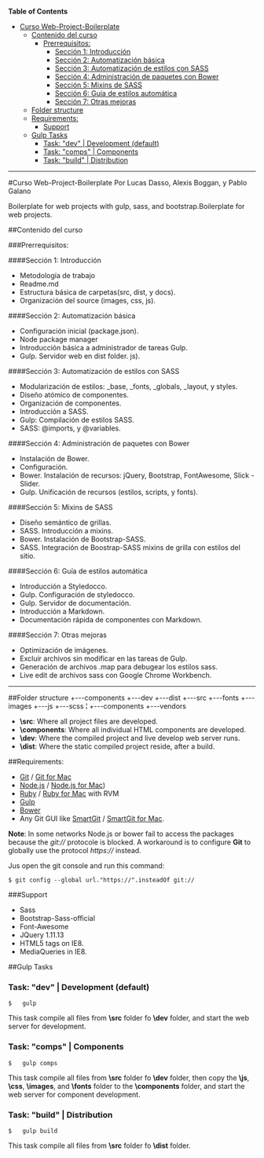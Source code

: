 **Table of Contents**

- [Curso Web-Project-Boilerplate](#)
	- [Contenido del curso](#)
		- [Prerrequisitos:](#)
			- [Sección 1: Introducción](#)
			- [Sección 2: Automatización básica](#)
			- [Sección 3: Automatización de estilos con SASS](#)
			- [Sección 4: Administración de paquetes con Bower](#)
			- [Sección 5: Mixins de SASS](#)
			- [Sección 6: Guía de estilos automática](#)
			- [Sección 7: Otras mejoras](#)
	- [Folder structure](#)
	- [Requirements:](#)
		- [Support](#)
	- [Gulp Tasks](#)
		- [Task: "dev" | Development (default)](#)
		- [Task: "comps" | Components](#)
		- [Task: "build" | Distribution](#)


---

#Curso Web-Project-Boilerplate
Por Lucas Dasso, Alexis Boggan, y Pablo Galano

Boilerplate for web projects with gulp, sass, and bootstrap.Boilerplate for web projects.




##Contenido del curso

###Prerrequisitos:

####Sección 1: Introducción
- Metodología de trabajo
- Readme.md
- Estructura básica de carpetas(src, dist, y docs).
- Organización del source (images, css, js).

####Sección 2: Automatización básica
- Configuración inicial (package.json). 
- Node  package manager
- Introducción básica a administrador de tareas Gulp.
- Gulp. Servidor web en dist folder.
js).

####Sección 3: Automatización de estilos con SASS
- Modularización de estilos: _base, _fonts, _globals, _layout, y styles.
- Diseño atómico de componentes.
-  Organización de componentes.
- Introducción a SASS.
- Gulp: Compilación de estilos SASS.
- SASS: @imports, y @variables.

####Sección 4: Administración de paquetes con Bower
- Instalación de Bower.
- Configuración.
- Bower. Instalación de recursos: jQuery, Bootstrap, FontAwesome, Slick - Slider.
- Gulp. Unificación de recursos (estilos, scripts, y fonts).

####Sección 5: Mixins de SASS
- Diseño semántico de grillas.
- SASS. Introducción a mixins.
- Bower. Instalación de Bootstrap-SASS.
- SASS. Integración de Boostrap-SASS  mixins de grilla con estilos del sitio.

####Sección 6: Guía de estilos automática
- Introducción a Styledocco.
- Gulp. Configuración de styledocco.
- Gulp. Servidor de documentación.
- Introducción a Markdown.
- Documentación rápida de componentes con Markdown.

####Sección 7: Otras mejoras
- Optimización de imágenes.
- Excluir archivos sin modificar en las tareas de Gulp.
- Generación de archivos .map para debugear los estilos sass.
- Live edit de archivos sass con Google Chrome Workbench.






---

##Folder structure
	+---components
	+---dev
	+---dist
	+---src
		+---fonts
		+---images
		+---js
		+---scss
		¦   +---components
		+---vendors

- **\src**: Where all project files are developed.
- **\components**: Where all  individual HTML components are developed.
- **\dev**: Where the compiled project and live develop web server runs.
- **\dist**: Where the static compiled project reside, after a build.
	
		
##Requirements:
- [Git] / [Git for Mac]
- [Node.js] / [Node.js for Mac])
- [Ruby] / [Ruby for Mac] with RVM
- [Gulp]
- [Bower]
- Any Git GUI like [SmartGit] / [SmartGit for Mac].

**Note**: In some networks Node.js or bower fail to access the packages because the _git://_ protocole is blocked. A workaround is to configure **Git** to globally use the protocol _https://_ instead.

Jus open the git console and run this command:

	$ git config --global url."https://".insteadOf git://

###Support
- Sass
- Bootstrap-Sass-official
- Font-Awesome
- JQuery 1.11.13
- HTML5 tags on IE8.
- MediaQueries in IE8.


##Gulp Tasks

### Task: "dev" | Development (default)

```
$	gulp
```
This task compile all files from **\src** folder fo **\dev** folder, and start the web server for development.

### Task: "comps" | Components

```
$	gulp comps
```
This task compile all files from **\src** folder fo **\dev** folder, then copy the **\js**, **\css**, **\images**, and **\fonts** folder to the **\components** folder, and start the web server for component development.

### Task: "build" | Distribution

```
$	gulp build
```
This task compile all files from **\src** folder fo **\dist** folder.



[Git]: http://git-scm.com/download/win
[Git for Mac]: http://git-scm.com/download/mac
[Node.js]: http://nodejs.org/dist/v0.12.4/node-v0.12.4-x86.msi
[Node.js for Mac]: http://nodejs.org/dist/v0.12.4/node-v0.12.4.pkg
[Ruby]: http://dl.bintray.com/oneclick/rubyinstaller/rubyinstaller-2.2.2.exe
[Ruby for Mac]: http://code.tutsplus.com/tutorials/how-to-install-ruby-on-a-mac--net-21664
[Gulp]: https://github.com/gulpjs/gulp/blob/master/docs/getting-started.md
[Bower]: http://bower.io/#install-bower
[SmartGit]: http://www.syntevo.com/smartgit/download?file=smartgit/smartgit-win32-setup-jre-6_5_8.zip
[SmartGit for Mac]: http://www.syntevo.com/smartgit/download?file=smartgit/smartgit-macosx-6_5_8.dmg
